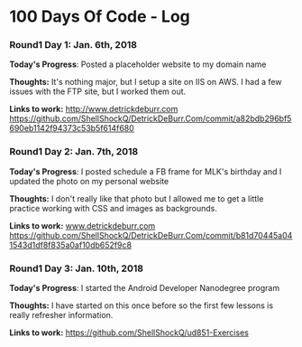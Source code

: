 # 100 Days Of Code - Log

### Round1 Day 1: Jan. 6th, 2018

**Today's Progress**: Posted a placeholder website to my domain name

**Thoughts:** It's nothing major, but I setup a site on IIS on AWS. I had a few issues with the FTP site, but I worked them out. 

**Links to work:** 
http://www.detrickdeburr.com
https://github.com/ShellShockQ/DetrickDeBurr.Com/commit/a82bdb296bf5690eb1142f94373c53b5f614f680

### Round1 Day 2: Jan. 7th, 2018

**Today's Progress**: I posted schedule a FB frame for MLK's birthday and I updated the photo on my personal website

**Thoughts:** I don't really like that photo but I allowed me to get a little practice working with CSS and images as backgrounds.

**Links to work:** 
www.detrickdeburr.com
https://github.com/ShellShockQ/DetrickDeBurr.Com/commit/b81d70445a041543d1df8f835a0af10db652f9c8

### Round1 Day 3: Jan. 10th, 2018

**Today's Progress**: I started the Android Developer Nanodegree program

**Thoughts:** I have started on this once before so the first few lessons is really refresher information.

**Links to work:** 
https://github.com/ShellShockQ/ud851-Exercises

